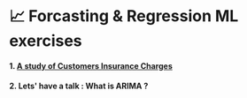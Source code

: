 # 📈 Forcasting & Regression ML exercises 

#### 1. [A study of Customers Insurance Charges](https://github.com/risa1796/Forcasting-Regression-ML-exercises/blob/main/Insurance_Charges.ipynb)

#### 2. Lets' have a talk : What is ARIMA ? 
        
